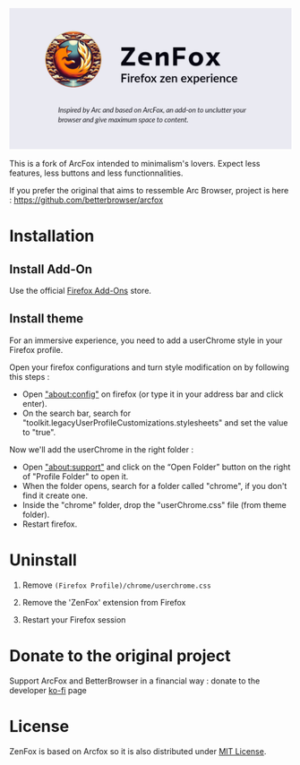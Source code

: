 ![logo](assets/zenfox-repository-open-graph.png)

This is a fork of ArcFox intended to minimalism's lovers.
Expect less features, less buttons and less functionnalities.

If you prefer the original that aims to ressemble Arc Browser, project is here : https://github.com/betterbrowser/arcfox

# Installation

## Install Add-On

Use the official <a href="https://addons.mozilla.org/firefox/addon/zenfox/">Firefox Add-Ons</a> store.

## Install theme

For an immersive experience, you need to add a userChrome style in your Firefox profile.

Open your firefox configurations and turn style modification on by following this steps :

- Open <a href="about:config">"about:config"</a> on firefox (or type it in your address bar and click enter).
- On the search bar, search for "toolkit.legacyUserProfileCustomizations.stylesheets" and set the value to "true".

Now we'll add the userChrome in the right folder :

- Open <a href="about:support">"about:support"</a> and click on the “Open Folder” button on the right of "Profile Folder" to open it.
- When the folder opens, search for a folder called "chrome", if you don't find it create one.
- Inside the "chrome" folder, drop the "userChrome.css" file (from theme folder).
- Restart firefox.

# Uninstall

1. Remove `(Firefox Profile)/chrome/userchrome.css`

2. Remove the 'ZenFox' extension from Firefox

3. Restart your Firefox session

# Donate to the original project

Support ArcFox and BetterBrowser in a financial way : donate to the developer [ko-fi](https://ko-fi.com/nikollesan) page

# License

ZenFox is based on Arcfox so it is also distributed under [MIT License](/LICENSE).
